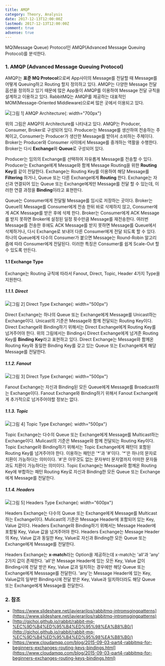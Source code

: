 ```yaml
---
title: AMQP
category: Theory, Analysis
date: 2017-12-13T12:00:00Z
lastmod: 2017-12-13T12:00:00Z
comment: true
adsense: true
---
```


MQ(Message Queue) Protocol인 AMQP(Advanced Message Queuing Protocol)를 분석한다.

### 1. AMQP (Advanced Message Queuing Protocol)

AMQP는 **표준 MQ Protocol**으로써 App사이의 Message를 전달할 때 Message를 어떻게 Queuing하고 Routing 할지 정의하고 있다. AMQP는 다양한 Message 전달 옵션을 정의하고 있기 때문에 많은 App들이 AMQP를 이용하여 Message 전달 규칙을 설계하고 이용하고 있다. RabbitMQ는 AMQP를 제공하는 대표적인 MOM(Message-Oriented Middleware)으로써 많은 곳에서 이용되고 있다.

![[그림 1] AMQP Architecture]({{site.baseurl}}/images/theory_analysis/AMQP/AMQP_Architecture.PNG){: width="700px"}

위의 그림은 AMQP의 Architecture를 나타내고 있다. AMQP는 Producer, Consumer, Broker로 구성되어 있다. Producer는 Message를 생산하여 전송하는 주체이고, Consumer는 Producer가 생산한 Message를 받아서 소비하는 주체이다. Broker는 Producer와 Consumer 사이에서 Message를 중개하는 역활을 수행한다. Broker는 다시 **Exchange**와 **Queue**로 구성되어 있다.

Producer는 임의의 Exchange를 선택하여 자유롭게 Message를 전송할 수 있다. Producer는 Exchange에게 Message와 함께 Message Routing을 위한 **Routing Key**를 같이 전달한다. Exchange는 Routing Key를 이용하여 해당 Message를 **Filtering** 하거나, Queue 또는 다른 Exchange에게 **Routing** 한다. Exchange는 자신과 연결되어 있는 Queue 또는 Exchange에게만 Message를 전달 할 수 있는데, 이러한 연결 과정을 **Binding**이라고 표현한다.

Queue는 Consumer에게 전달될 Message를 임시로 저장하는 곳이다. Broker는 Queue의 Message를 Consumer에게 전송 한뒤 바로 삭제하지 않고, Consumer에게 ACK Message를 받은 후에 삭제 한다. Broker는 Consumer에게 ACK Message를 받지 못하면 Broker에 설정된 일정 횟수만큼 Message를 재전송한다. 여러번 Message를 전송한 후에도 ACK Message를 받지 못하면 Message를 Queue에서 삭제하거나, 다시 Exchange로 보내어 다른 Consumer에게 전달 되도록 할 수 있다. 하나의 Queue에게 다수의 Consumer가 붙으면 Message는 Round-Robin 알고리즘에 따라 Consumer에게 전달된다. 이러한 특징은 Consumer를 쉽게 Scale-Out 할 수 있도록 만든다.

#### 1.1 Exchange Type

Exchange는 Routing 규칙에 따라서 Fanout, Direct, Topic, Header 4가지 Type을 지원한다.

##### 1.1.1. Direct

![[그림 2] Direct Type Exchange]({{site.baseurl}}/images/theory_analysis/AMQP/AMQP_Exchange_Direct.PNG){: width="500px"}

Direct Exchange는 하나의 Queue 또는 Exchange에게 Message를 Unicast하는 Exchange이다. Unicast의 기준은 Message와 함께 전달되는 Routing Key이다. Direct Exchange와 Binding하기 위해서는 Direct Exchange에게 Routing Key를 넘겨주어야 한다. 위의 그림에서는 Binding시 Direct Exchange에게 넘겨준 Routing Key를 **Binding Key**라고 표현하고 있다. Direct Exchange는 Message와 함께온 Routing Key와 동일한 Binding Key를 갖고 있는 Queue 또는 Exchange에게 해당 Message를 전달한다.

##### 1.1.2. Fanout

![[그림 3] Direct Type Exchange]({{site.baseurl}}/images/theory_analysis/AMQP/AMQP_Exchange_Fanout.PNG){: width="500px"}

Fanout Exchange는 자신과 Binding된 모든 Queue에게 Message를 Broadcast하는 Exchange이다. Fanout Exchange와 Binding하기 위해서 Fanout Exchange에게 추가적으로 넘겨주어야할 정보는 없다.

##### 1.1.3. Topic

![[그림 4] Topic Type Exchange]({{site.baseurl}}/images/theory_analysis/AMQP/AMQP_Exchange_Topic.PNG){: width="500px"}

Topic Exchange는 다수의 Queue 또는 Exchange에게 Message를 Multicast하는 Exchange이다. Mulicast의 기준은 Message와 함께 전달되는 Routing Key이다. Topic Exchange와 Binding하기 위해서는 Topic Exchange에게 패턴이 포함된 Routing Key를 넘겨주어야 한다. 이용하는 패턴은 '\*'과 '#'이다. '\*'은 하나의 문자로 치환이 가능하다는 의미이다. '#'은 아무것도 없는 문자부터 문자열까지 어떠한 문자들과도 치환이 가능하다는 의미이다. Topic Exchange는 Message와 함께온 Routing Key에 부합하는 패턴 Routing Key로 자신과 Binding한 모든 Queue 또는 Exchange에게 Message를 전달한다.

##### 1.1.4. Headers

![[그림 5] Headers Type Exchange]({{site.baseurl}}/images/theory_analysis/AMQP/AMQP_Exchange_Headers.PNG){: width="600px"}

Headers Exchange는 다수의 Queue 또는 Exchange에게 Message를 Multicast하는 Exchange이다. Mulicast의 기준은 Message Header에 포함되어 있는 Key, Value 값이다. Headers Exchange와 Binding하기 위해서는 Message Header에 포함될 Key, Value 값을 넘겨주어야 한다. Headers Exchange는 Message Header의 Key, Value 값과 동일한 Key, Value로 자신과 Binding한 모든 Queue 또는 Exchange에게 Message를 전달한다.

Headers Exchange는 **x-match**라는 Option을 제공하는데 x-match는 'all'과 'any' 2가지 값이 존재한다. 'all'은 Message Header에 있는 모든 Key, Value 값이 Binding시에 전달 받은 Key, Value 값과 일치하는 경우에만 해당 Queue 또는 Exchange에게 Messsage를 전달한다. 'any'는 Message Header에 있는 Key, Value값의 일부만 Binding시에 전달 받은 Key, Value과 일치하더라도 해당 Queue 또는 Exchange에게 Message를 전달한다.

### 2. 참조

* [https://www.slideshare.net/javierarilos/rabbitmq-intromsgingpatterns](https://www.slideshare.net/javierarilos/rabbitmq-intromsgingpatterns)
* [http://gjchoi.github.io/rabbit/rabbit-mq-%EC%9D%B4%ED%95%B4%ED%95%98%EA%B8%B0/](http://gjchoi.github.io/rabbit/rabbit-mq-%EC%9D%B4%ED%95%B4%ED%95%98%EA%B8%B0/)
* [https://www.cloudamqp.com/blog/2015-09-03-part4-rabbitmq-for-beginners-exchanges-routing-keys-bindings.html](https://www.cloudamqp.com/blog/2015-09-03-part4-rabbitmq-for-beginners-exchanges-routing-keys-bindings.html)